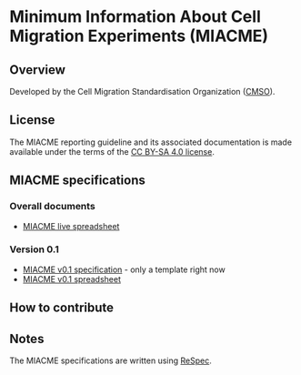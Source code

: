 # Minimum Information About Cell Migration Experiments (MIACME)

## Overview 

Developed by the Cell Migration Standardisation Organization ([CMSO](http://cmso.science)).

## License 

The MIACME reporting guideline and its associated documentation is made available under the terms of the [CC BY-SA 4.0 license](https://creativecommons.org/licenses/by-sa/4.0/).


## MIACME specifications

### Overall documents

- [MIACME live spreadsheet]()

### Version 0.1 

- [MIACME v0.1 specification](http://cellmigstandorg.github.io/MIACME/v0.1/spec/) - only a template right now
- [MIACME v0.1 spreadsheet]()

## How to contribute

## Notes

The MIACME specifications are written using [ReSpec](https://github.com/w3c/respec).

